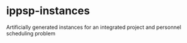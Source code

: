 # ippsp-instances
Artificially generated instances for an integrated project and personnel scheduling problem
